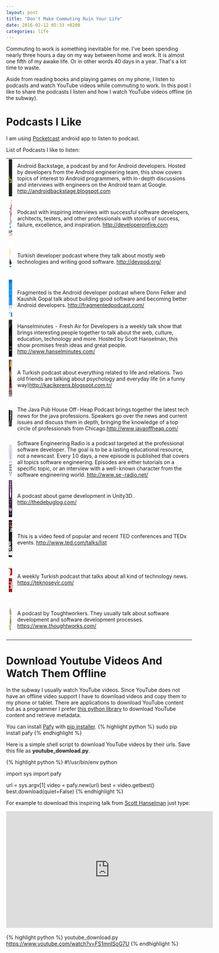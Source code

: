 ```yaml
---
layout: post
title: "Don't Make Commuting Ruin Your Life"
date: 2016-02-12 05:33 +0200
categories: life
---
```


Commuting to work is something inevitable for me. I've been spending nearly three hours a day on my way between home and work. It is almost one fifth of my awake life. Or in other words 40 days in a year. That's a lot time to waste.

Aside from reading books and playing games on my phone, I listen to podcasts and watch YouTube videos while commuting to work. In this post I like to share the podcasts I listen and how I watch YouTube videos offline (in the subway).
	

# Podcasts I Like
I am using [Pocketcast](http://www.shiftyjelly.com/pocketcasts) android app to listen to podcast. 

List of Podcasts I like to listen:
<table>
	<tr>
		<td class="podcastImage">
			<img src="/assets/podcasts/adb.jpg" width="100" height="100"  class="thinborder"/> 
		</td>
		<td class="podcastDesc">
			Android Backstage, a podcast by and for Android developers. Hosted by developers from the Android engineering team, this show covers topics of interest to Android programmers, with in-depth discussions and interviews with engineers on the Android team at Google. <a href="http://androidbackstage.blogspot.com">http://androidbackstage.blogspot.com</a>
		</td>
	</tr>
	<tr>
		<td class="podcastImage"> 
			<img src="/assets/podcasts/developer_on_fire.jpg" width="100" height="100" class="thinborder"/> 
		</td>
		<td class="podcastDesc">
			Podcast with inspiring interviews with successful software developers, architects, testers, and other professionals with stories of success, failure, excellence, and inspiration. <a href="http://developeronfire.com">http://developeronfire.com</a>
		</td>		
	</tr>
	<tr>
		<td class="podcastImage">
			<img src="/assets/podcasts/devpod.jpg" width="100" height="100" class="thinborder"/> 
		</td>
		<td class="podcastDesc">
			Turkish developer podcast where they talk about mostly web technologies and writing good software. <a href="http://devpod.org/">http://devpod.org/</a>
		</td>		
	</tr>
	<tr>
		<td class="podcastImage">
			<img src="/assets/podcasts/fragmented.jpg" width="100" height="100" class="thinborder"/> 
		</td>
		<td class="podcastDesc">
			Fragmented is the Android developer podcast where Donn Felker and Kaushik Gopal talk about building good software and becoming better Android developers. <a href="http://fragmentedpodcast.com/">http://fragmentedpodcast.com/</a>
		</td>		
	</tr>
	<tr>
		<td class="podcastImage">
			<img src="/assets/podcasts/hanselminutes.jpg" width="100" height="100" class="thinborder"/> 
		</td>
		<td class="podcastDesc">
			Hanselminutes - Fresh Air for Developers is a weekly talk show that brings interesting people together to talk about the web, culture, education, technology and more. Hosted by Scott Hanselman, this show promises fresh ideas and great people. <a href="http://www.hanselminutes.com/">http://www.hanselminutes.com/</a>
		</td>		
	</tr>
	<tr>
		<td class="podcastImage">
			<img src="/assets/podcasts/kacik_prens.jpg" width="100" height="100" class="thinborder"/> 
		</td>
		<td class="podcastDesc">
			A Turkish podcast about everything related to life and relations. Two old friends are talking about psychology and everyday life (in a funny way)<a href="http://kacikprens.blogspot.com.tr/">http://kacikprens.blogspot.com.tr/</a>
		</td>		
	</tr>
	<tr>
		<td class="podcastImage">
			<img src="/assets/podcasts/offheap.jpg" width="100" height="100" class="thinborder"/> 
		</td>
		<td class="podcastDesc">
			The Java Pub House Off-Heap Podcast brings together the latest tech news for the java professions. Speakers go over the news and current issues and discuss them in depth, bringing the knowledge of a top circle of professionals from Chicago.<a href="http://www.javaoffheap.com/">http://www.javaoffheap.com/</a>
		</td>		
	</tr>
	<tr>
		<td class="podcastImage">
			<img src="/assets/podcasts/se_radio.jpg" width="100" height="100" class="thinborder"/> 
		</td>
		<td class="podcastDesc">
			Software Engineering Radio is a podcast targeted at the professional software developer. The goal is to be a lasting educational resource, not a newscast. Every 10 days, a new episode is published that covers all topics software engineering. Episodes are either tutorials on a specific topic, or an interview with a well-known character from the software engineering world. <a href="http://www.se-radio.net/">http://www.se-radio.net/</a>
		</td>		
	</tr>
	<tr>
		<td class="podcastImage">
			<img src="/assets/podcasts/debug_log.jpg" width="100" height="100" class="thinborder"/> 
		</td>
		<td class="podcastDesc">
			A podcast about game development in Unity3D. <a href="http://thedebuglog.com/">http://thedebuglog.com/</a>
		</td>		
	</tr>	
	<tr>
		<td class="podcastImage">
			<img src="/assets/podcasts/ted_talks.jpg" width="100" height="100" class="thinborder"/> 
		</td>
		<td class="podcastDesc">
			This is a video feed of popular and recent TED conferences and TEDx events. <a href="http://www.ted.com/talks/list">http://www.ted.com/talks/list</a>
		</td>		
	</tr>
	<tr>
		<td class="podcastImage">
			<img src="/assets/podcasts/teknoseyir.jpg" width="100" height="100" class="thinborder"/> 
		</td>
		<td class="podcastDesc">
			A weekly Turkish podcast that talks about all kind of technology news. <a href="https://teknoseyir.com/">https://teknoseyir.com/</a>
		</td>		
	</tr>
	<tr>
		<td class="podcastImage">
			<img src="/assets/podcasts/thoughtworks.jpg" width="100" height="100" class="thinborder"/> 
		</td>
		<td class="podcastDesc">
			A podcast by Toughtworkers. They usually talk about software development and software development processes. <a href="https://www.thoughtworks.com/">https://www.thoughtworks.com/</a>
		</td>		
	</tr>		
</table>


# Download Youtube Videos And Watch Them Offline

In the subway I usually watch YouTube videos. Since YouTube does not have an offline video support I have to download videos and copy them to my phone or tablet. There are applications to download YouTube content but as a programmer I prefer [this python library](https://github.com/mps-youtube/pafy) to download YouTube content and retrieve metadata. 

You can install [Pafy](https://github.com/mps-youtube/pafy) with [pip installer](https://pip.pypa.io/en/stable/).
{% highlight python %}
sudo pip install pafy
{% endhighlight %}

Here is a simple shell script to download YouTube videos by their urls. Save this file as **youtube_download.py**.

{% highlight python %}
#!/usr/bin/env python

import sys
import pafy

url = sys.argv[1]
video = pafy.new(url)
best = video.getbest()
best.download(quiet=False)
{% endhighlight %}

For example to download this inspiring talk from [Scott Hanselman](http://www.hanselman.com/) just type:
<iframe width="560" height="315" src="https://www.youtube.com/embed/FS1mnISoG7U" frameborder="0" allowfullscreen></iframe>

{% highlight python %}
youtube_download.py https://www.youtube.com/watch?v=FS1mnISoG7U
{% endhighlight %}


